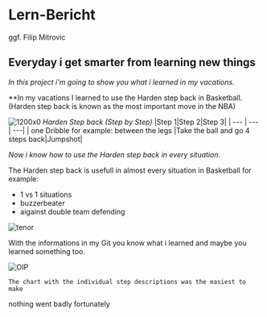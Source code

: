 # Lern-Bericht
ggf. Filip Mitrovic
## Everyday i get smarter from learning new things

*In this project i'm going to show you what i learned in my vacations.*

**In my vacations I learned to use the Harden step back in Basketball.(Harden step back is known as the most important move in the NBA)


![1200x0](https://user-images.githubusercontent.com/110892641/184816994-e9ffa0dd-bae6-4dc7-9f59-d4a478b62f03.jpg)
*Harden Step back (Step by Step)*
|Step 1|Step 2|Step 3|
| --- | --- | ---|
| one Dribble for example: between the legs |Take the ball and go 4 steps back|Jumpshot|

*Now i know how to use the Harden step back in every situation.*

The Harden step back is usefull in almost every situation in Basketball for example: 
* 1 vs 1 situations
* buzzerbeater
* aigainst double team defending


![tenor](https://user-images.githubusercontent.com/110892641/184822537-7ff699c0-0f2d-4d58-a314-74ba9005fa57.gif)


With the informations in my Git you know what i learned and maybe you learned something too.

![OIP](https://user-images.githubusercontent.com/110892641/184823447-90c2c525-fb40-4ad5-8fb0-c36ae56e4015.jpg)

`The chart with the individual step descriptions was the easiest to make`

nothing went badly fortunately
